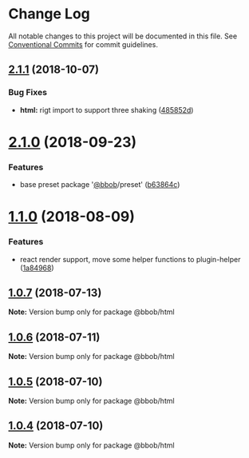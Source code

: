 # Change Log

All notable changes to this project will be documented in this file.
See [Conventional Commits](https://conventionalcommits.org) for commit guidelines.

<a name="2.1.1"></a>
## [2.1.1](https://github.com/JiLiZART/bbob/compare/@bbob/html@2.1.0...@bbob/html@2.1.1) (2018-10-07)


### Bug Fixes

* **html:** rigt import to support three shaking ([485852d](https://github.com/JiLiZART/bbob/commit/485852d))




<a name="2.1.0"></a>
# [2.1.0](https://github.com/JiLiZART/bbob/compare/@bbob/html@2.0.0...@bbob/html@2.1.0) (2018-09-23)


### Features

* base preset package '[@bbob](https://github.com/bbob)/preset' ([b63864c](https://github.com/JiLiZART/bbob/commit/b63864c))




<a name="1.1.0"></a>
# [1.1.0](https://github.com/JiLiZART/bbob/compare/@bbob/html@1.0.7...@bbob/html@1.1.0) (2018-08-09)


### Features

* react render support, move some helper functions to plugin-helper ([1a84968](https://github.com/JiLiZART/bbob/commit/1a84968))




<a name="1.0.7"></a>
## [1.0.7](https://github.com/JiLiZART/bbob/compare/@bbob/html@1.0.6...@bbob/html@1.0.7) (2018-07-13)




**Note:** Version bump only for package @bbob/html

<a name="1.0.6"></a>
## [1.0.6](https://github.com/JiLiZART/bbob/compare/@bbob/html@1.0.5...@bbob/html@1.0.6) (2018-07-11)




**Note:** Version bump only for package @bbob/html

<a name="1.0.5"></a>
## [1.0.5](https://github.com/JiLiZART/bbob/compare/@bbob/html@1.0.4...@bbob/html@1.0.5) (2018-07-10)




**Note:** Version bump only for package @bbob/html

<a name="1.0.4"></a>
## [1.0.4](https://github.com/JiLiZART/bbob/compare/@bbob/html@1.0.3...@bbob/html@1.0.4) (2018-07-10)




**Note:** Version bump only for package @bbob/html
